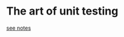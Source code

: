 # The art of unit testing

[see notes](https://www.notion.so/m33/Art-of-Unit-Testing-1cc8f3776f4f80b3a182f82f03e5888d?source=copy_link)
